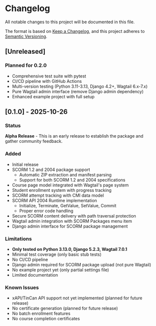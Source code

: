 # Changelog

All notable changes to this project will be documented in this file.

The format is based on [Keep a Changelog](https://keepachangelog.com/en/1.0.0/),
and this project adheres to [Semantic Versioning](https://semver.org/spec/v2.0.0.html).

## [Unreleased]

### Planned for 0.2.0

- Comprehensive test suite with pytest
- CI/CD pipeline with GitHub Actions
- Multi-version testing (Python 3.11-3.13, Django 4.2+, Wagtail 6.x-7.x)
- Pure Wagtail admin interface (remove Django admin dependency)
- Enhanced example project with full setup

## [0.1.0] - 2025-10-26

### Status

**Alpha Release** - This is an early release to establish the package and gather community feedback.

### Added

- Initial release
- SCORM 1.2 and 2004 package support
  - Automatic ZIP extraction and manifest parsing
  - Support for both SCORM 1.2 and 2004 specifications
- Course page model integrated with Wagtail's page system
- Student enrollment system with progress tracking
- SCORM attempt tracking with CMI data model
- SCORM API 2004 Runtime implementation
  - Initialize, Terminate, GetValue, SetValue, Commit
  - Proper error code handling
- Secure SCORM content delivery with path traversal protection
- Wagtail admin integration with SCORM Packages menu item
- Django admin interface for SCORM package management

### Limitations

- **Only tested on Python 3.13.0, Django 5.2.3, Wagtail 7.0.1**
- Minimal test coverage (only basic stub tests)
- No CI/CD pipeline
- Django admin required for SCORM package upload (not pure Wagtail)
- No example project yet (only partial settings file)
- Limited documentation

### Known Issues

- xAPI/TinCan API support not yet implemented (planned for future release)
- No certificate generation (planned for future release)
- No batch enrollment features
- No course completion certificates
